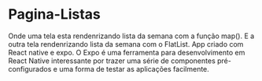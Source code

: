 # Pagina-Listas
Onde uma tela esta rendenrizando lista da semana com a função map().
E a outra tela rendenrizando lista da semana com o FlatList.
App criado com React native e expo.
O Expo é uma ferramenta para desenvolvimento em React Native interessante por trazer uma série de componentes pré-configurados e uma forma de testar 
as aplicações facilmente.

